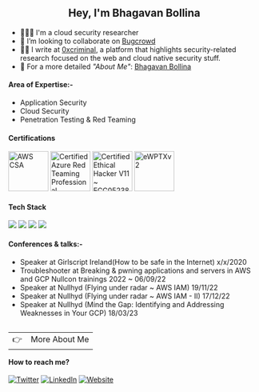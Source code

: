<h2 align="center">Hey, I'm Bhagavan Bollina</h2>

- 👨🏻‍💻 I'm a cloud security researcher 
- 👯 I’m looking to collaborate on <a href='https://bugcrowd.com/xcriminal_' target='_blank'>Bugcrowd</a>
- ✍🏻 I write at <a href='https://0xcriminal.com/' target='_blank'>0xcriminal</a>, a platform that highlights security-related research focused on the web and cloud native security stuff.
- 💬 For a more detailed *"About Me"*: <a href='https://0xcriminal.com' target='_blank'>Bhagavan Bollina</a>

#### Area of Expertise:-

- Application Security
- Cloud Security
- Penetration Testing & Red Teaming

#### Certifications

<a href="https://www.credly.com/badges/e5f63b63-cc7d-447e-a51b-1f42a1e462e7/public_url" target="_blank"><img src="https://images.credly.com/size/220x220/images/0e284c3f-5164-4b21-8660-0d84737941bc/image.png" class="cert" alt='AWS CSA' width="80px"></a>
<a href="https://www.credential.net/49b8fbcc-7def-4ace-a817-262ac3830c57" target="_blank"><img src="https://api.accredible.com/v1/frontend/credential_website_embed_image/certificate/67908837" class="cert" alt='Certified Azure Red Teaming Professional' width="80px"></a>
<a href="https://aspen.eccouncil.org/Verify" target="_blank"><img src="https://dataspaceacademy.com/public/images/certification/ECC-CEH-Certificate_page-0001.jpg" class="cert" alt='Certified Ethical Hacker V11 ~ ECC0523861974' width="80px"></a>
<a href="https://verified.elearnsecurity.com/certificates/ee501b97-bb7c-43cb-bd8d-6316c460ca79" target="_blank"><img src="https://9fov2ct9h3ayafqkkrsy8zll9g8vzvyd.s3.amazonaws.com/cert/ewptxv2.png" class="cert" alt='eWPTXv2' width="80px"></a>


#### Tech Stack

<!-- https://github.com/Ileriayo/markdown-badges -->
<img src="https://img.shields.io/badge/AWS%20-%23FF9900.svg?&style=for-the-badge&logo=amazon-aws&logoColor=white"/>&nbsp;<img src="https://img.shields.io/badge/Google%20Cloud%20-%234285F4.svg?&style=for-the-badge&logo=google-cloud&logoColor=white"/>&nbsp;<img src="https://img.shields.io/badge/docker%20-%230db7ed.svg?&style=for-the-badge&logo=docker&logoColor=white"/>&nbsp;<img src="https://img.shields.io/badge/kubernetes%20-%23326ce5.svg?&style=for-the-badge&logo=kubernetes&logoColor=white"/>


#### Conferences & talks:-

- Speaker at Girlscript Ireland(How to be safe in the Internet) x/x/2020
- Troubleshooter at Breaking & pwning applications and servers in AWS and GCP Nullcon trainings 2022 ~ 06/09/22
- Speaker at Nullhyd (Flying under radar ~ AWS IAM) 19/11/22
- Speaker at Nullhyd (Flying under radar ~ AWS IAM - II) 17/12/22
- Speaker at Nullhyd (Mind the Gap: Identifying and Addressing Weaknesses in Your GCP) 18/03/23


<a href="https://0xcriminal.com/">
  <table align="right">
      <tr>
          <td>
            👉 &nbsp;&nbsp; More About Me
          </td>
      </tr>
  </table>
</a>

#### How to reach me?
[![Twitter](https://img.shields.io/badge/-TWITTER-0077B5?style=for-the-badge&logo=twitter&logoColor=white)](https://twitter.com/xcriminal_)
[![LinkedIn](https://img.shields.io/badge/-LINKEDIN-0077B5?style=for-the-badge&logo=linkedin&logoColor=white)](https://www.linkedin.com/in/bollina-bhagavan/)
[![Website](https://img.shields.io/badge/-WEBSITE-0077B5?style=for-the-badge&logo=jekyll&logoColor=white)](https://0xcriminal.com)
